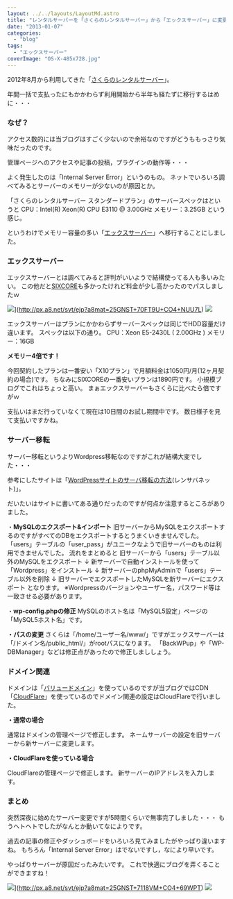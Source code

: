 ```yaml
---
layout: ../../layouts/LayoutMd.astro
title: "レンタルサーバーを「さくらのレンタルサーバー」から「エックスサーバー」に変更した！"
date: "2013-01-07"
categories: 
  - "blog"
tags: 
  - "エックスサーバー"
coverImage: "OS-X-485x728.jpg"
---
```


2012年8月から利用してきた「[さくらのレンタルサーバー](http://www.sakura.ne.jp/rentalserver/)」。

年間一括で支払ったにもかかわらず利用開始から半年も経たずに移行するはめに・・・

### なぜ？

アクセス数的には当ブログはすごく少ないので余裕なのですがどうももっさり気味だったのです。

管理ページへのアクセスや記事の投稿，プラグインの動作等・・・

よく発生したのは「Internal Server Error」というのもの。 ネットでいろいろ調べてみるとサーバーのメモリーが少ないのが原因とか。

「さくらのレンタルサーバー スタンダードプラン」のサーバースペックはというと CPU：Intel(R) Xeon(R) CPU E3110 @ 3.00GHz メモリー：3.25GB という感じ。

というわけでメモリー容量の多い「[エックスサーバー](http://www.xserver.ne.jp/)」へ移行することにしました。

### エックスサーバー

エックスサーバーとは調べてみると評判がいいようで結構使ってる人も多いみたい。 この他だと[SIXCORE](http://www.sixcore.ne.jp/)も多かったけれど料金が少し高かったのでパスしましたｗ

![](http://www27.a8.net/svt/bgt?aid=130107773424&wid=001&eno=01&mid=s00000001642004007000&mc=1)](http://px.a8.net/svt/ejp?a8mat=25GNST+70FT9U+CO4+NUU7L) ![](http://www15.a8.net/0.gif?a8mat=25GNST+70FT9U+CO4+NUU7L)

エックスサーバーはプランにかかわらずサーバースペックは同じでHDD容量だけ違います。 スペックは以下の通り。 CPU：Xeon E5-2430L ( 2.00GHz ) メモリー：16GB

**メモリー4倍です！**

今回契約したプランは一番安い「X10プラン」で月額料金は1050円/月(12ヶ月契約の場合)です。 ちなみにSIXCOREの一番安いプランは1890円です。 小規模ブログでこれはちょっと高い。 まぁエックスサーバーもさくらに比べたら倍ですがｗ

支払いはまだ行っていなくて現在は10日間のお試し期間中です。 数日様子を見て支払いですかね。

### サーバー移転

サーバー移転というよりWordpress移転なのですがこれが結構大変でした・・・

参考にしたサイトは「[WordPressサイトのサーバ移転の方法](http://rensabanet.com/blog/4948/)(レンサバネット)」。

だいたいはサイトに書いてある通りだったのですが何点か注意するところがありました。

・**MySQLのエクスポート&インポート** 旧サーバーからMySQLをエクスポートするのですがすべてのDBをエクスポートするとうまくいきませんでした。 「users」テーブルの「user\_pass」がユニークなようで旧サーバーのものは利用できませんでした。 流れをまとめると 旧サーバーから「users」テーブル以外のMySQLをエクスポート ↓ 新サーバーで自動インストールを使って「Wordpress」をインストール ↓ 新サーバーのphpMyAdminで「users」テーブル以外を削除 ↓ 旧サーバーでエクスポートしたMySQLを新サーバーにエクスポート となります。 ※Wordpressのバージョンやユーザー名，パスワード等は一致させる必要があります。

・**wp-config.phpの修正** MySQLのホスト名は「MySQL5設定」ページの「MySQL5ホスト名」です。

**・パスの変更** さくらは「/home/ユーザー名/www/」ですがエックスサーバーは「/ドメイン名/public\_html/」がrootパスになります。 「BackWPup」や「WP-DBManager」などは修正点があったので修正しまししょう。

### ドメイン関連

ドメインは「[バリュードメイン](http://www.value-domain.com/)」を使っているのですが当ブログではCDN「[CloudFlare](https://www.cloudflare.com/)」を使っているのでドメイン関連の設定はCloudFlareで行いました。

**・通常の場合** 

通常はドメインの管理ページで修正します。 ネームサーバーの設定を旧サーバーから新サーバーに変更します。

**・CloudFlareを使っている場合**

CloudFlareの管理ページで修正します。 新サーバーのIPアドレスを入力します。

### まとめ

突然深夜に始めたサーバー変更ですが5時間くらいで無事完了しました・・・ もうヘトヘトでしたがなんとか動いてなによりです。

過去の記事の修正やダッシュボードをいろいろ見てみましたがやっぱり違いますね。 もちろん「Internal Server Error」はでないですし，なにより早いです。

やっぱりサーバーが原因だったみたいです。 これで快適にブログを弄くることができますね！

![](http://www28.a8.net/svt/bgt?aid=130107773425&wid=001&eno=01&mid=s00000001642001054000&mc=1)](http://px.a8.net/svt/ejp?a8mat=25GNST+7118VM+CO4+69WPT) ![](http://www16.a8.net/0.gif?a8mat=25GNST+7118VM+CO4+69WPT)
